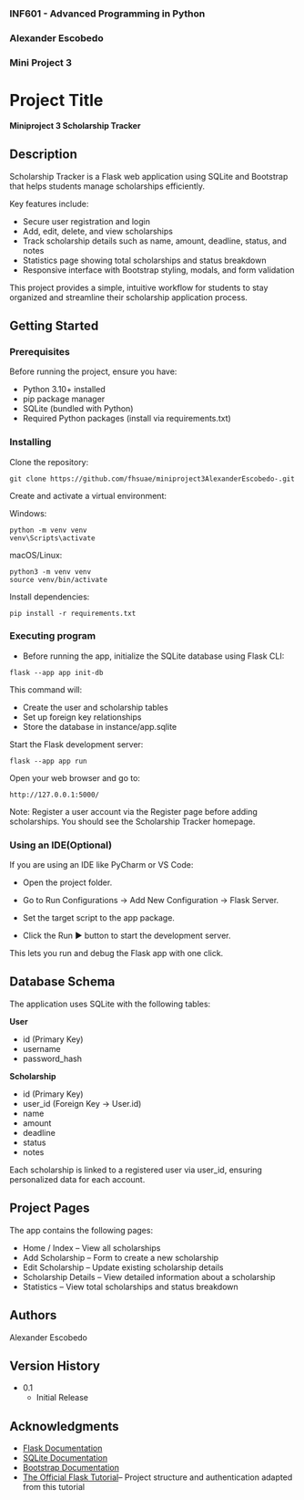 ### INF601 - Advanced Programming in Python
### Alexander Escobedo 
### Mini Project 3 
 
 
# Project Title
 
**Miniproject 3 Scholarship Tracker**
 
## Description
 
Scholarship Tracker is a Flask web application using SQLite and Bootstrap that helps students manage scholarships efficiently.  

Key features include:  
* Secure user registration and login  
* Add, edit, delete, and view scholarships  
* Track scholarship details such as name, amount, deadline, status, and notes  
* Statistics page showing total scholarships and status breakdown  
* Responsive interface with Bootstrap styling, modals, and form validation  

This project provides a simple, intuitive workflow for students to stay organized and streamline their scholarship application process.
## Getting Started
 
### Prerequisites
 
Before running the project, ensure you have:
*  Python 3.10+ installed
* pip package manager
* SQLite (bundled with Python)
* Required Python packages (install via requirements.txt)


### Installing
 
Clone the repository:
```
git clone https://github.com/fhsuae/miniproject3AlexanderEscobedo-.git
```
Create and activate a virtual environment:

Windows:
```
python -m venv venv
venv\Scripts\activate
```
macOS/Linux:
```
python3 -m venv venv
source venv/bin/activate
```
Install dependencies:
```
pip install -r requirements.txt
```
 
### Executing program

* Before running the app, initialize the SQLite database using Flask CLI:
```
flask --app app init-db
```
This command will:
* Create the user and scholarship tables
* Set up foreign key relationships
* Store the database in instance/app.sqlite


Start the Flask development server:
```
flask --app app run
```

Open your web browser and go to:
```
http://127.0.0.1:5000/
```
Note: Register a user account via the Register page before adding scholarships.
You should see the Scholarship Tracker homepage.
### Using an IDE(Optional)

If you are using an IDE like PyCharm or VS Code:

* Open the project folder.

* Go to Run Configurations → Add New Configuration → Flask Server.

* Set the target script to the app package.

* Click the Run ▶️ button to start the development server.

This lets you run and debug the Flask app with one click.

## Database Schema 
The application uses SQLite with the following tables:

**User**
* id (Primary Key)
* username
* password_hash



**Scholarship**
* id (Primary Key)
* user_id (Foreign Key → User.id)
* name
* amount
* deadline
* status
* notes

Each scholarship is linked to a registered user via user_id, ensuring personalized data for each account.



## Project Pages
The app contains the following pages:
* Home / Index – View all scholarships
* Add Scholarship – Form to create a new scholarship
* Edit Scholarship – Update existing scholarship details
* Scholarship Details – View detailed information about a scholarship
* Statistics – View total scholarships and status breakdown



## Authors
 
Alexander Escobedo
 
## Version History

* 0.1
    * Initial Release

 
## Acknowledgments

* [Flask Documentation](https://flask.palletsprojects.com/en/stable/)
* [SQLite Documentation](https://sqlite.org/docs.html)
* [Bootstrap Documentation](https://getbootstrap.com/docs/4.1/getting-started/introduction/)
* [The Official Flask Tutorial](https://flask.palletsprojects.com/en/stable/tutorial/)– Project structure and authentication adapted from this tutorial

